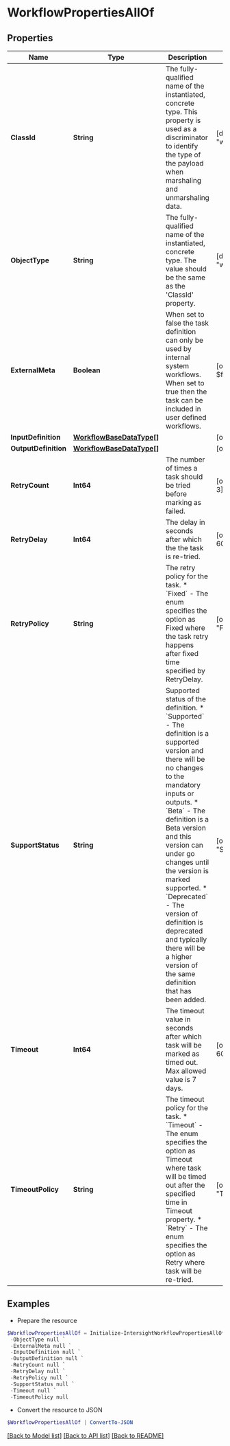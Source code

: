 # WorkflowPropertiesAllOf
## Properties

Name | Type | Description | Notes
------------ | ------------- | ------------- | -------------
**ClassId** | **String** | The fully-qualified name of the instantiated, concrete type. This property is used as a discriminator to identify the type of the payload when marshaling and unmarshaling data. | [default to "workflow.Properties"]
**ObjectType** | **String** | The fully-qualified name of the instantiated, concrete type. The value should be the same as the &#39;ClassId&#39; property. | [default to "workflow.Properties"]
**ExternalMeta** | **Boolean** | When set to false the task definition can only be used by internal system workflows. When set to true then the task can be included in user defined workflows. | [optional] [default to $false]
**InputDefinition** | [**WorkflowBaseDataType[]**](WorkflowBaseDataType.md) |  | [optional] 
**OutputDefinition** | [**WorkflowBaseDataType[]**](WorkflowBaseDataType.md) |  | [optional] 
**RetryCount** | **Int64** | The number of times a task should be tried before marking as failed. | [optional] [default to 3]
**RetryDelay** | **Int64** | The delay in seconds after which the the task is re-tried. | [optional] [default to 60]
**RetryPolicy** | **String** | The retry policy for the task. * &#x60;Fixed&#x60; - The enum specifies the option as Fixed where the task retry happens after fixed time specified by RetryDelay. | [optional] [default to "Fixed"]
**SupportStatus** | **String** | Supported status of the definition. * &#x60;Supported&#x60; - The definition is a supported version and there will be no changes to the mandatory inputs or outputs. * &#x60;Beta&#x60; - The definition is a Beta version and this version can under go changes until the version is marked supported. * &#x60;Deprecated&#x60; - The version of definition is deprecated and typically there will be a higher version of the same definition that has been added. | [optional] [default to "Supported"]
**Timeout** | **Int64** | The timeout value in seconds after which task will be marked as timed out. Max allowed value is 7 days. | [optional] [default to 600]
**TimeoutPolicy** | **String** | The timeout policy for the task. * &#x60;Timeout&#x60; - The enum specifies the option as Timeout where task will be timed out after the specified time in Timeout property. * &#x60;Retry&#x60; - The enum specifies the option as Retry where task will be re-tried. | [optional] [default to "Timeout"]

## Examples

- Prepare the resource
```powershell
$WorkflowPropertiesAllOf = Initialize-IntersightWorkflowPropertiesAllOf  -ClassId null `
 -ObjectType null `
 -ExternalMeta null `
 -InputDefinition null `
 -OutputDefinition null `
 -RetryCount null `
 -RetryDelay null `
 -RetryPolicy null `
 -SupportStatus null `
 -Timeout null `
 -TimeoutPolicy null
```

- Convert the resource to JSON
```powershell
$WorkflowPropertiesAllOf | ConvertTo-JSON
```

[[Back to Model list]](../README.md#documentation-for-models) [[Back to API list]](../README.md#documentation-for-api-endpoints) [[Back to README]](../README.md)

